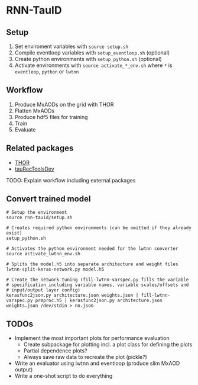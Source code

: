 # RNN-TauID

## Setup

1. Set enviroment variables with `source setup.sh`
2. Compile eventloop variables with `setup_eventloop.sh` (optional)
3. Create python environments with `setup_python.sh` (optional)
4. Activate environments with `source activate_*_env.sh` where `*` is
   `eventloop`, `python` or `lwtnn`

## Workflow

1. Produce MxAODs on the grid with THOR
2. Flatten MxAODs
3. Produce hdf5 files for training
4. Train
5. Evaluate

## Related packages

- [THOR](https://gitlab.cern.ch/cdeutsch/THOR/tree/RNN-MC16A)
- [tauRecToolsDev](https://gitlab.cern.ch/cdeutsch/tauRecToolsDev/tree/RNN-MC16A)

TODO: Explain workflow including external packages

## Convert trained model

```
# Setup the environment
source rnn-tauid/setup.sh

# Creates required python environments (can be omitted if they already exist)
setup_python.sh

# Activates the python environment needed for the lwtnn converter
source activate_lwtnn_env.sh

# Splits the model.h5 into separate architecture and weight files
lwtnn-split-keras-network.py model.h5

# Create the network tuning (fill-lwtnn-varspec.py fills the variable
# specification including variable names, variable scales/offsets and
# input/output layer config)
kerasfunc2json.py architecture.json weights.json | fill-lwtnn-varspec.py preproc.h5 | kerasfunc2json.py architecture.json weights.json /dev/stdin > nn.json
```

## TODOs

- Implement the most important plots for performance evaluation
    - Create subpackage for plotting incl. a plot class for defining the plots
    - Partial dependence plots?
    - Always save raw data to recreate the plot (pickle?)
- Write an evaluator using lwtnn and eventloop (produce slim MxAOD output)
- Write a one-shot script to do everything
